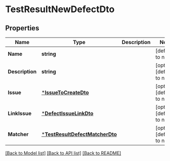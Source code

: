# TestResultNewDefectDto

## Properties
Name | Type | Description | Notes
------------ | ------------- | ------------- | -------------
**Name** | **string** |  | [default to null]
**Description** | **string** |  | [optional] [default to null]
**Issue** | [***IssueToCreateDto**](IssueToCreateDto.md) |  | [optional] [default to null]
**LinkIssue** | [***DefectIssueLinkDto**](DefectIssueLinkDto.md) |  | [optional] [default to null]
**Matcher** | [***TestResultDefectMatcherDto**](TestResultDefectMatcherDto.md) |  | [optional] [default to null]

[[Back to Model list]](../README.md#documentation-for-models) [[Back to API list]](../README.md#documentation-for-api-endpoints) [[Back to README]](../README.md)

